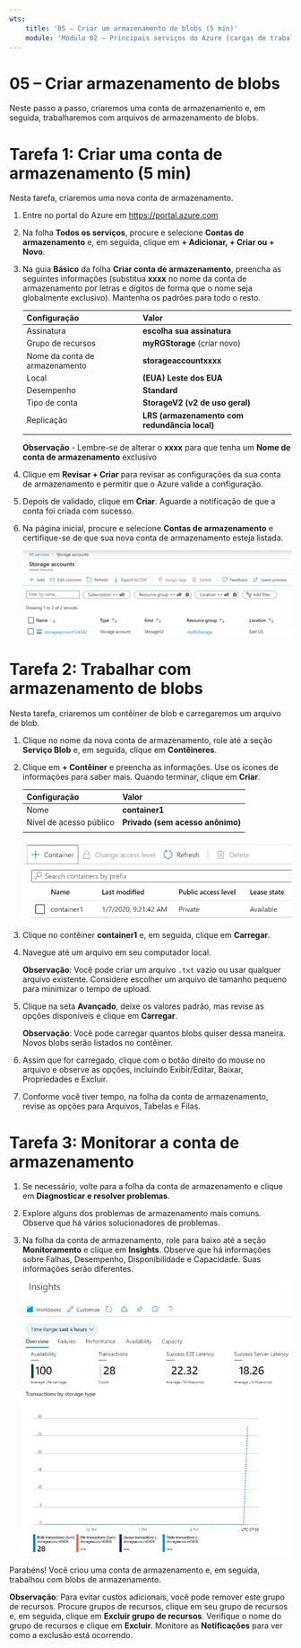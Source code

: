 ```yaml
---
wts:
    title: '05 – Criar um armazenamento de blobs (5 min)'
    module: 'Módulo 02 – Principais serviços do Azure (cargas de trabalho)'
---
```

# 05 – Criar armazenamento de blobs

Neste passo a passo, criaremos uma conta de armazenamento e, em seguida, trabalharemos com arquivos de armazenamento de blobs.

# Tarefa 1: Criar uma conta de armazenamento (5 min)

Nesta tarefa, criaremos uma nova conta de armazenamento. 

1. Entre no portal do Azure em <a href="https://portal.azure.com" target="_blank"><span style="color: #0066cc;" color="#0066cc">https://portal.azure.com</span></a>

2. Na folha **Todos os serviços**, procure e selecione **Contas de armazenamento** e, em seguida, clique em **+ Adicionar, + Criar ou + Novo**. 

3. Na guia **Básico** da folha **Criar conta de armazenamento**, preencha as seguintes informações (substitua **xxxx** no nome da conta de armazenamento por letras e dígitos de forma que o nome seja globalmente exclusivo). Mantenha os padrões para todo o resto.

    | Configuração | Valor | 
    | --- | --- |
    | Assinatura | **escolha sua assinatura** |
    | Grupo de recursos | **myRGStorage** (criar novo) |
    | Nome da conta de armazenamento | **storageaccountxxxx** |
    | Local | **(EUA) Leste dos EUA**  |
    | Desempenho | **Standard** |
    | Tipo de conta | **StorageV2 (v2 de uso geral)** |
    | Replicação | **LRS (armazenamento com redundância local)** |
    | | |

    **Observação** - Lembre-se de alterar o **xxxx** para que tenha um **Nome de conta de armazenamento** exclusivo

5. Clique em **Revisar + Criar** para revisar as configurações da sua conta de armazenamento e permitir que o Azure valide a configuração. 

6. Depois de validado, clique em **Criar**. Aguarde a notificação de que a conta foi criada com sucesso. 

7. Na página inicial, procure e selecione **Contas de armazenamento** e certifique-se de que sua nova conta de armazenamento esteja listada.

    ![Captura de tela da conta de armazenamento recém-criada no portal do Azure.](../images/0401.png)

# Tarefa 2: Trabalhar com armazenamento de blobs

Nesta tarefa, criaremos um contêiner de blob e carregaremos um arquivo de blob. 

1. Clique no nome da nova conta de armazenamento, role até a seção **Serviço Blob** e, em seguida, clique em **Contêineres**.

2. Clique em **+ Contêiner** e preencha as informações. Use os ícones de informações para saber mais. Quando terminar, clique em **Criar**.


    | Configuração | Valor |
    | --- | --- |
    | Nome | **container1**  |
    | Nível de acesso público| **Privado (sem acesso anônimo)** |
    | | |

    ![Captura de tela do contêiner de blob recém-criado na conta de armazenamento no portal do Azure.](../images/0402.png)

4. Clique no contêiner **container1** e, em seguida, clique em **Carregar**.

5. Navegue até um arquivo em seu computador local. 

    **Observação**: Você pode criar um arquivo `.txt` vazio ou usar qualquer arquivo existente. Considere escolher um arquivo de tamanho pequeno para minimizar o tempo de upload.

6. Clique na seta **Avançado**, deixe os valores padrão, mas revise as opções disponíveis e clique em **Carregar**.

    **Observação**: Você pode carregar quantos blobs quiser dessa maneira. Novos blobs serão listados no contêiner.

7. Assim que for carregado, clique com o botão direito do mouse no arquivo e observe as opções, incluindo Exibir/Editar, Baixar, Propriedades e Excluir. 

8. Conforme você tiver tempo, na folha da conta de armazenamento, revise as opções para Arquivos, Tabelas e Filas.

# Tarefa 3: Monitorar a conta de armazenamento

1. Se necessário, volte para a folha da conta de armazenamento e clique em **Diagnosticar e resolver problemas**. 

2. Explore alguns dos problemas de armazenamento mais comuns. Observe que há vários solucionadores de problemas.

3. Na folha da conta de armazenamento, role para baixo até a seção **Monitoramento** e clique em **Insights**. Observe que há informações sobre Falhas, Desempenho, Disponibilidade e Capacidade. Suas informações serão diferentes.

    ![Captura de tela da página Insights da conta de armazenamento.](../images/0403.PNG)

Parabéns! Você criou uma conta de armazenamento e, em seguida, trabalhou com blobs de armazenamento.

**Observação**: Para evitar custos adicionais, você pode remover este grupo de recursos. Procure grupos de recursos, clique em seu grupo de recursos e, em seguida, clique em **Excluir grupo de recursos**. Verifique o nome do grupo de recursos e clique em **Excluir**. Monitore as **Notificações** para ver como a exclusão está ocorrendo.
